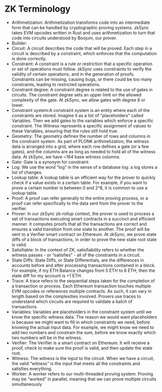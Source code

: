 # ZK Terminology

- Arithmetization: Arithmetization transforms code into an intermediate form that can be handled by cryptographic proving systems. zkSync takes EVM opcodes written in Rust and uses arithmetization to turn that code into circuits understood by Boojum, our prover.
- Builder:
- Circuit: A circuit describes the code that will be proved. Each step in a circuit is described by a constraint, which enforces that the computation is done correctly.
- Constraint: A constraint is a rule or restriction that a specific operation or set of operations must follow. zkSync uses constraints to verify the validity of certain operations, and in the generation of proofs. Constraints can be missing, causing bugs, or there could be too many constraints, leading to restricted operations.
- Constraint degree: A constraint degree is related to the use of gates in circuits. The constraint degree sets an upper limit on the allowed complexity of the gate. At zkSync, we allow gates with degree 8 or lower.
- Constraint system:A constraint system is an entity where each of the constraints are stored.  Imagine it as a list of "placeholders" called Variables. Then we add gates to the variables which enforce a specific constraint. The Witness represents a specific assignment of values to these Variables, ensuring that the rules still hold true.
- Geometry: The geometry defines the number of rows and columns in the constraint system. As part of PLONK arithmetization, the witness data is arranged into a grid, where each row defines a gate (or a few gates), and the columns are as long as needed to hold all of the witness data. At zkSync, we have ~164 base witness columns.
- Gate: Gate is a synonym for constraint
- Log: We use the word “log” in the sense of a database log: a log stores a list of changes.
- Lookup table: A lookup table is an efficient way for the prover to quickly check if a value exists in a certain table. For example, if you want to prove a certain number is between 0 and 2^8, it is common to use a lookup table.
- Proof: A proof can refer generally to the entire proving process, or a proof can refer specifically to the data sent from the prover to the verifier.
- Prover: In our zkSync zk-rollup context, the prover is used to process a set of transactions executing smart contracts in a succinct and efficient manner. It computes proofs that all the transactions are correct and ensures a valid transition from one state to another. The proof will be sent to a Verifier smart contract on Ethereum. At zkSync, we prove state diffs of a block of transactions, in order to prove the new state root state is valid.
- Satisfiable: In the context of ZK, satisfiability refers to whether the witness passes - or “satisfies” - all of the constraints in a circuit.
- State Diffs: State Diffs, or State Differentials, are the differences in accounts before and after processing transactions contained in a block. For example, if my ETH Balance changes from 5 ETH to 6 ETH, then the state diff for my account is +1 ETH.
- Trace: A trace refers to the sequential steps taken for the completion of a transaction or process. Each Ethereum transaction touches multiple EVM opcodes or references multiple contracts. As such, it can vary in length based on the complexities involved. Provers use traces to understand which circuits are required to validate a batch of transactions.
- Variables: Variables are placeholders in the constraint system until we know the specific witness data. The reason we would want placeholders is because we might want to fill in which constraints we need, before knowing the actual input data. For example, we might know we need to add two numbers and constrain the sum, before we know exactly which two numbers will be in the witness.
- Verifier: The Verifier is a smart contract on Ethereum. It will receive a proof, check to make sure the proof is valid, and then update the state root.
- Witness: The witness is the input to the circuit. When we have a circuit, the valid “witness” is the input that meets all the constraints and satisfies everything.
- Worker: A worker refers to our multi-threaded proving system. Proving may be “worked” in parallel, meaning that we can prove multiple circuits simultaneously